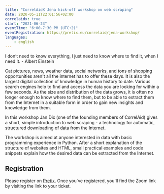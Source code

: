 ```yaml
---
title: "CorrelAidX Jena kick-off workshop on web scraping"
date: 2020-05-11T22:01:56+02:00
correlaidx: true
start: "2021-06-23"
eventTime: "6:00-7:30 PM (UTC+2)"
eventRegistration: https://pretix.eu/correlaid/jena-workshop/
languages: 
    - english
---
```




I don’t need to know everything, I just need to know where to find it, when I need it. - Albert Einstein

Cat pictures, news, weather data, social networks, and tons of shopping opportunities aren't all the internet has to offer these days.
It is also the largest digital collection of knowledge in human history to date.
Various search engines help to find and access the data you are looking for within a few seconds. As the size and distribution of the data grows, it is often no longer enough to know where to find them, but to be able to extract them from the Internet in a suitable form in order to gain new insights and knowledge from them.

In this workshop Jan Dix (one of the founding members of CorrelAid) gives a short,
simple introduction to web scraping -
a technology for automatic, structured downloading of data from the Internet.

The workshop is aimed at anyone interested in data with basic programming experience in Python. After a short explanation of the structure of websites and HTML, small practical examples and code snippets explain how the desired data can be extracted from the Internet.


## Registration 
Please register on [Pretix](https://pretix.eu/correlaid/jena-workshop/). Once you've registered, you'll find the Zoom link by visiting the link to your ticket.
